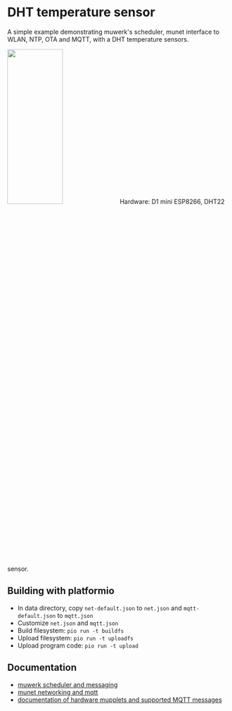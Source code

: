 DHT temperature sensor
======================

A simple example demonstrating muwerk's scheduler, munet interface to WLAN, NTP, OTA and MQTT, with a DHT temperature sensors.

<img src="https://github.com/muwerk/mupplet-core/blob/master/extras/dht.png" width="50%" height="30%">
Hardware: D1 mini ESP8266, DHT22 sensor.

## Building with platformio

* In data directory, copy `net-default.json` to `net.json` and `mqtt-default.json` to `mqtt.json`
* Customize `net.json` and `mqtt.json`
* Build filesystem: `pio run -t buildfs`
* Upload filesystem: `pio run -t uploadfs`
* Upload program code: `pio run -t upload`

## Documentation

* [muwerk scheduler and messaging](https://github.com/muwerk/muwerk)
* [munet networking and mqtt](https://github.com/muwerk/munet)
* [documentation of hardware mupplets and supported MQTT messages](https://github.com/muwerk/mupplet-core)
